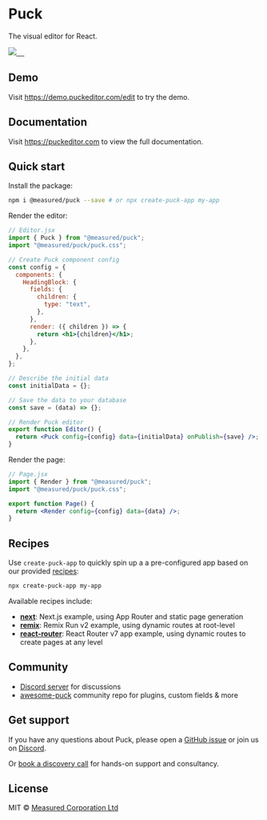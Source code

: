 # Puck

The visual editor for React.

<p align="left">
  <a aria-label="Measured logo" href="https://measured.co">
    <img src="https://img.shields.io/badge/MADE%20BY%20Measured-000000.svg?style=for-the-badge&labelColor=000">
  </a>
  <a aria-label="NPM version" href="https://www.npmjs.com/package/@measured/puck">
    <img alt="" src="https://img.shields.io/npm/v/@measured/puck.svg?style=for-the-badge&labelColor=000000">
  </a>
  <a aria-label="License" href="https://github.com/measuredco/puck/blob/main/LICENSE">
    <img alt="" src="https://img.shields.io/npm/l/@measured/puck.svg?style=for-the-badge&labelColor=000000">
  </a>
  <a aria-label="Join the community on Discord" href="https://discord.gg/D9e4E3MQVZ">
    <img alt="" src="https://img.shields.io/badge/Join%20the%20Discord-blueviolet.svg?style=for-the-badge&logo=Discord&labelColor=000000&logoWidth=20">
  </a>
 <a aria-label="Browse the awesome-puck community repo" href="https://github.com/measuredco/awesome-puck">
    <img alt="" src="https://img.shields.io/badge/repo-awesome--puck-fc60a8.svg?style=for-the-badge&labelColor=000000&logoWidth=20">
  </a>
</p>

## Demo

Visit https://demo.puckeditor.com/edit to try the demo.

## Documentation

Visit https://puckeditor.com to view the full documentation.

## Quick start

Install the package:

```sh
npm i @measured/puck --save # or npx create-puck-app my-app
```

Render the editor:

```jsx
// Editor.jsx
import { Puck } from "@measured/puck";
import "@measured/puck/puck.css";

// Create Puck component config
const config = {
  components: {
    HeadingBlock: {
      fields: {
        children: {
          type: "text",
        },
      },
      render: ({ children }) => {
        return <h1>{children}</h1>;
      },
    },
  },
};

// Describe the initial data
const initialData = {};

// Save the data to your database
const save = (data) => {};

// Render Puck editor
export function Editor() {
  return <Puck config={config} data={initialData} onPublish={save} />;
}
```

Render the page:

```jsx
// Page.jsx
import { Render } from "@measured/puck";
import "@measured/puck/puck.css";

export function Page() {
  return <Render config={config} data={data} />;
}
```

## Recipes

Use `create-puck-app` to quickly spin up a a pre-configured app based on our provided [recipes](https://github.com/measuredco/puck/tree/main/recipes):

```sh
npx create-puck-app my-app
```

Available recipes include:

- [**next**](https://github.com/measuredco/puck/tree/main/recipes/next): Next.js example, using App Router and static page generation
- [**remix**](https://github.com/measuredco/puck/tree/main/recipes/remix): Remix Run v2 example, using dynamic routes at root-level
- [**react-router**](https://github.com/measuredco/puck/tree/main/recipes/react-router): React Router v7 app example, using dynamic routes to create pages at any level

## Community

- [Discord server](https://discord.gg/D9e4E3MQVZ) for discussions
- [awesome-puck](https://github.com/measuredco/awesome-puck) community repo for plugins, custom fields & more

## Get support

If you have any questions about Puck, please open a [GitHub issue](https://github.com/measuredco/puck/issues) or join us on [Discord](https://discord.gg/D9e4E3MQVZ).

Or [book a discovery call](https://app.cal.com/chrisvxd/puck-enquiry/) for hands-on support and consultancy.

## License

MIT © [Measured Corporation Ltd](https://measured.co)
